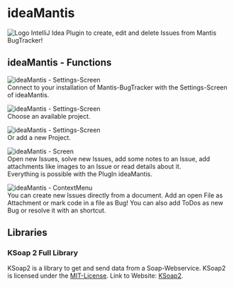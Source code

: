 # ideaMantis
![Logo](https://raw.githubusercontent.com/domjos1994/ideaMantis/master/resources/de/domjos/ideaMantis/images/icon.png "Logo") IntelliJ Idea Plugin to create, edit and delete Issues from Mantis BugTracker!

## ideaMantis - Functions

![ideaMantis - Settings-Screen](https://raw.githubusercontent.com/domjos1994/ideaMantis/master/resources/de/domjos/ideaMantis/images/ideaMantis_settings_connection.png "ideaMantis - Settings-Screen") <br/>
Connect to your installation of Mantis-BugTracker with the Settings-Screen of ideaMantis.

![ideaMantis - Settings-Screen](https://raw.githubusercontent.com/domjos1994/ideaMantis/master/resources/de/domjos/ideaMantis/images/ideaMantis_settings_project.png "ideaMantis - Project") <br/>
Choose an available project.

![ideaMantis - Settings-Screen](https://raw.githubusercontent.com/domjos1994/ideaMantis/master/resources/de/domjos/ideaMantis/images/ideaMantis_settings_newProject.png "ideaMantis - new Project") <br/>
Or add a new Project.

![ideaMantis - Screen](https://raw.githubusercontent.com/domjos1994/ideaMantis/master/resources/de/domjos/ideaMantis/images/ideaMantis_screen.png "ideaMantis - Screen")  <br/>
Open new Issues, solve new Issues, add some notes to an Issue, add attachments like images to an Issue or read details about it.<br/> Everything is possible with the PlugIn ideaMantis.

![ideaMantis - ContextMenu](https://raw.githubusercontent.com/domjos1994/ideaMantis/master/resources/de/domjos/ideaMantis/images/ideaMantis_context.png "ideaMantis - ContextMenu") <br/>
You can create new Issues directly from a document. Add an open File as Attachment or mark code in a file as Bug!
You can also add ToDos as new Bug or resolve it with an shortcut.

## Libraries

### KSoap 2 Full Library 
KSoap2 is a library to get and send data from a Soap-Webservice.
KSoap2 is licensed under the <a href='https://opensource.org/licenses/MIT' title='Link to MIT-License'>MIT-License</a>.
Link to Website: <a href='http://www.kobjects.org/ksoap2/index.html' title='To Website'>KSoap2</a>.
